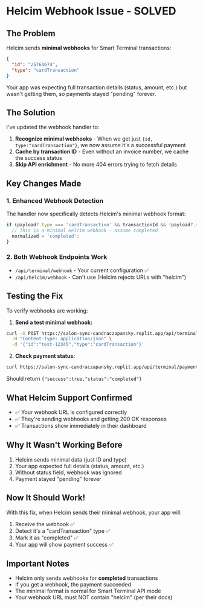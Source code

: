 # Helcim Webhook Issue - SOLVED

## The Problem
Helcim sends **minimal webhooks** for Smart Terminal transactions:
```json
{
  "id": "25764674",
  "type": "cardTransaction"
}
```

Your app was expecting full transaction details (status, amount, etc.) but wasn't getting them, so payments stayed "pending" forever.

## The Solution
I've updated the webhook handler to:
1. **Recognize minimal webhooks** - When we get just `{id, type:"cardTransaction"}`, we now assume it's a successful payment
2. **Cache by transaction ID** - Even without an invoice number, we cache the success status
3. **Skip API enrichment** - No more 404 errors trying to fetch details

## Key Changes Made

### 1. Enhanced Webhook Detection
The handler now specifically detects Helcim's minimal webhook format:
```javascript
if (payload?.type === 'cardTransaction' && transactionId && !payload?.status) {
  // This is a minimal Helcim webhook - assume completed
  normalized = 'completed';
}
```

### 2. Both Webhook Endpoints Work
- `/api/terminal/webhook` - Your current configuration ✅
- `/api/helcim/webhook` - Can't use (Helcim rejects URLs with "helcim")

## Testing the Fix

To verify webhooks are working:

1. **Send a test minimal webhook:**
```bash
curl -X POST https://salon-sync-candraczapansky.replit.app/api/terminal/webhook \
  -H "Content-Type: application/json" \
  -d '{"id":"test-12345","type":"cardTransaction"}'
```

2. **Check payment status:**
```bash
curl https://salon-sync-candraczapansky.replit.app/api/terminal/payment/4/test-12345
```

Should return `{"success":true,"status":"completed"}`

## What Helcim Support Confirmed
- ✅ Your webhook URL is configured correctly
- ✅ They're sending webhooks and getting 200 OK responses
- ✅ Transactions show immediately in their dashboard

## Why It Wasn't Working Before
1. Helcim sends minimal data (just ID and type)
2. Your app expected full details (status, amount, etc.)
3. Without status field, webhook was ignored
4. Payment stayed "pending" forever

## Now It Should Work!
With this fix, when Helcim sends their minimal webhook, your app will:
1. Receive the webhook ✅
2. Detect it's a "cardTransaction" type ✅
3. Mark it as "completed" ✅
4. Your app will show payment success ✅

## Important Notes
- Helcim only sends webhooks for **completed** transactions
- If you get a webhook, the payment succeeded
- The minimal format is normal for Smart Terminal API mode
- Your webhook URL must NOT contain "helcim" (per their docs)
